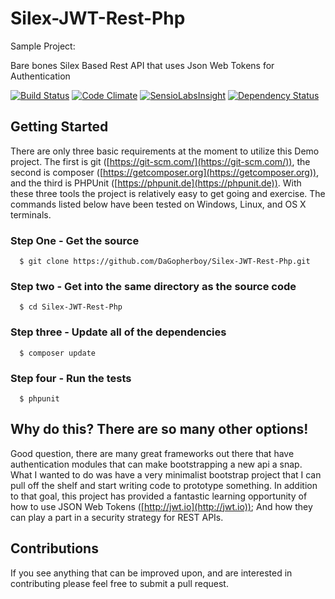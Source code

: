 # Silex-JWT-Rest-Php
Sample Project: 

Bare bones Silex Based Rest API that uses Json Web Tokens for Authentication


[![Build Status](https://travis-ci.org/DaGopherboy/Silex-JWT-Rest-Php.svg)](https://travis-ci.org/DaGopherboy/Silex-JWT-Rest-Php)
[![Code Climate](https://codeclimate.com/github/DaGopherboy/Silex-JWT-Rest-Php/badges/gpa.svg)](https://codeclimate.com/github/DaGopherboy/Silex-JWT-Rest-Php)
[![SensioLabsInsight](https://insight.sensiolabs.com/projects/fb66a40c-78a5-4950-8c16-dd6e4e73952b/mini.png)](https://insight.sensiolabs.com/projects/fb66a40c-78a5-4950-8c16-dd6e4e73952b)
[![Dependency Status](https://www.versioneye.com/user/projects/554970425d4f9a0b990012db/badge.svg?style=flat)](https://www.versioneye.com/user/projects/554970425d4f9a0b990012db)

## Getting Started
There are only three basic requirements at the moment to utilize this Demo project.  The first is git ([https://git-scm.com/](https://git-scm.com/)),
the second is composer ([https://getcomposer.org](https://getcomposer.org)), and the third is PHPUnit ([https://phpunit.de](https://phpunit.de)).
With these three tools the project is relatively easy to get going and exercise.  The commands listed below have been
tested on Windows, Linux, and OS X terminals.

### Step One - Get the source

```
  $ git clone https://github.com/DaGopherboy/Silex-JWT-Rest-Php.git
```

### Step two - Get into the same directory as the source code

```
  $ cd Silex-JWT-Rest-Php
```

### Step three - Update all of the dependencies

```
  $ composer update
```

### Step four - Run the tests

```
  $ phpunit
```


## Why do this?  There are so many other options!

Good question, there are many great frameworks out there that have authentication modules that can make bootstrapping
a new api a snap.  What I wanted to do was have a very minimalist bootstrap project that I can pull off the shelf and
start writing code to prototype something.  In addition to that goal, this project has provided a fantastic learning 
opportunity of how to use JSON Web Tokens ([http://jwt.io](http://jwt.io)); And how they can play a part in a security 
strategy for REST APIs. 

## Contributions

If you see anything that can be improved upon, and are interested in contributing please feel free to submit a pull 
request.


